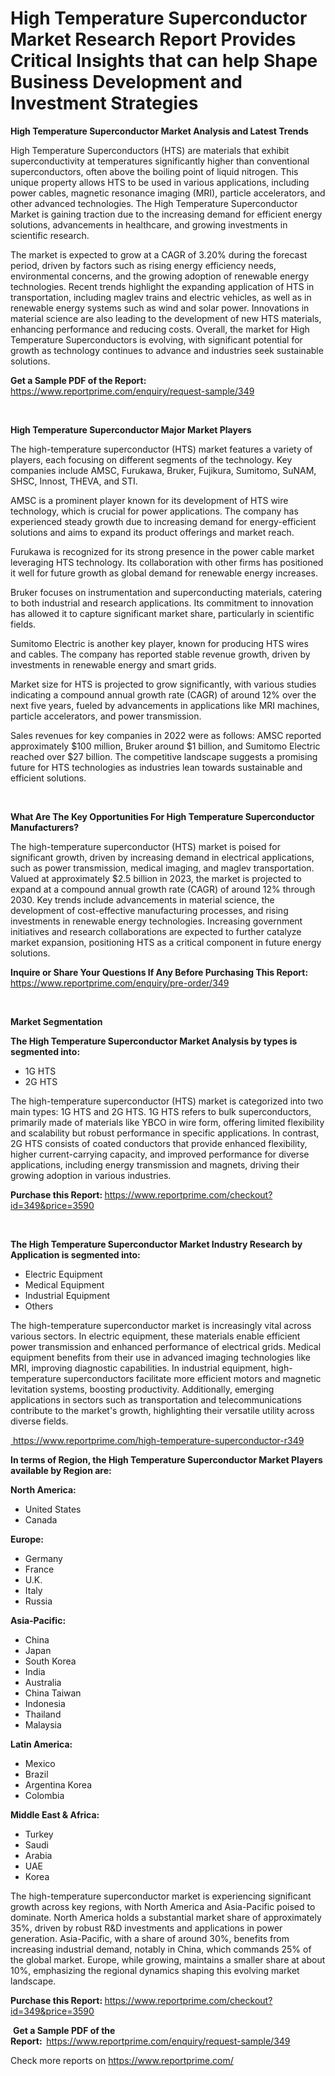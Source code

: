 <p><h1>High Temperature Superconductor Market Research Report Provides Critical Insights that can help Shape Business Development and Investment Strategies</h1></p><p><strong>High Temperature Superconductor Market Analysis and Latest Trends</strong></p>
<p><p>High Temperature Superconductors (HTS) are materials that exhibit superconductivity at temperatures significantly higher than conventional superconductors, often above the boiling point of liquid nitrogen. This unique property allows HTS to be used in various applications, including power cables, magnetic resonance imaging (MRI), particle accelerators, and other advanced technologies. The High Temperature Superconductor Market is gaining traction due to the increasing demand for efficient energy solutions, advancements in healthcare, and growing investments in scientific research.</p><p>The market is expected to grow at a CAGR of 3.20% during the forecast period, driven by factors such as rising energy efficiency needs, environmental concerns, and the growing adoption of renewable energy technologies. Recent trends highlight the expanding application of HTS in transportation, including maglev trains and electric vehicles, as well as in renewable energy systems such as wind and solar power. Innovations in material science are also leading to the development of new HTS materials, enhancing performance and reducing costs. Overall, the market for High Temperature Superconductors is evolving, with significant potential for growth as technology continues to advance and industries seek sustainable solutions.</p></p>
<p><strong>Get a Sample PDF of the Report:&nbsp;</strong> <a href="https://www.reportprime.com/enquiry/request-sample/349?utm_campaign=3225&utm_medium=2&utm_source=Github&utm_content=ia&utm_term=18032025&utm_id=high-temperature-superconductor">https://www.reportprime.com/enquiry/request-sample/349</a></p>
<p>&nbsp;</p>
<p><strong>High Temperature Superconductor Major Market Players</strong></p>
<p><p>The high-temperature superconductor (HTS) market features a variety of players, each focusing on different segments of the technology. Key companies include AMSC, Furukawa, Bruker, Fujikura, Sumitomo, SuNAM, SHSC, Innost, THEVA, and STI.</p><p>AMSC is a prominent player known for its development of HTS wire technology, which is crucial for power applications. The company has experienced steady growth due to increasing demand for energy-efficient solutions and aims to expand its product offerings and market reach.</p><p>Furukawa is recognized for its strong presence in the power cable market leveraging HTS technology. Its collaboration with other firms has positioned it well for future growth as global demand for renewable energy increases. </p><p>Bruker focuses on instrumentation and superconducting materials, catering to both industrial and research applications. Its commitment to innovation has allowed it to capture significant market share, particularly in scientific fields.</p><p>Sumitomo Electric is another key player, known for producing HTS wires and cables. The company has reported stable revenue growth, driven by investments in renewable energy and smart grids. </p><p>Market size for HTS is projected to grow significantly, with various studies indicating a compound annual growth rate (CAGR) of around 12% over the next five years, fueled by advancements in applications like MRI machines, particle accelerators, and power transmission. </p><p>Sales revenues for key companies in 2022 were as follows: AMSC reported approximately $100 million, Bruker around $1 billion, and Sumitomo Electric reached over $27 billion. The competitive landscape suggests a promising future for HTS technologies as industries lean towards sustainable and efficient solutions.</p></p>
<p>&nbsp;</p>
<p><strong>What Are The Key Opportunities For High Temperature Superconductor Manufacturers?</strong></p>
<p><p>The high-temperature superconductor (HTS) market is poised for significant growth, driven by increasing demand in electrical applications, such as power transmission, medical imaging, and maglev transportation. Valued at approximately $2.5 billion in 2023, the market is projected to expand at a compound annual growth rate (CAGR) of around 12% through 2030. Key trends include advancements in material science, the development of cost-effective manufacturing processes, and rising investments in renewable energy technologies. Increasing government initiatives and research collaborations are expected to further catalyze market expansion, positioning HTS as a critical component in future energy solutions.</p></p>
<p><strong>Inquire or Share Your Questions If Any Before Purchasing This Report:</strong> <a href="https://www.reportprime.com/enquiry/pre-order/349?utm_campaign=3225&utm_medium=2&utm_source=Github&utm_content=ia&utm_term=18032025&utm_id=high-temperature-superconductor">https://www.reportprime.com/enquiry/pre-order/349</a></p>
<p>&nbsp;</p>
<p><strong>Market Segmentation</strong></p>
<p><strong>The High Temperature Superconductor Market Analysis by types is segmented into:</strong></p>
<p><ul><li>1G HTS</li><li>2G HTS</li></ul></p>
<p><p>The high-temperature superconductor (HTS) market is categorized into two main types: 1G HTS and 2G HTS. 1G HTS refers to bulk superconductors, primarily made of materials like YBCO in wire form, offering limited flexibility and scalability but robust performance in specific applications. In contrast, 2G HTS consists of coated conductors that provide enhanced flexibility, higher current-carrying capacity, and improved performance for diverse applications, including energy transmission and magnets, driving their growing adoption in various industries.</p></p>
<p><strong>Purchase this Report:&nbsp;</strong><a href="https://www.reportprime.com/checkout?id=349&price=3590&utm_campaign=3225&utm_medium=2&utm_source=Github&utm_content=ia&utm_term=18032025&utm_id=high-temperature-superconductor">https://www.reportprime.com/checkout?id=349&price=3590</a></p>
<p>&nbsp;</p>
<p><strong>The High Temperature Superconductor Market Industry Research by Application is segmented into:</strong></p>
<p><ul><li>Electric Equipment</li><li>Medical Equipment</li><li>Industrial Equipment</li><li>Others</li></ul></p>
<p><p>The high-temperature superconductor market is increasingly vital across various sectors. In electric equipment, these materials enable efficient power transmission and enhanced performance of electrical grids. Medical equipment benefits from their use in advanced imaging technologies like MRI, improving diagnostic capabilities. In industrial equipment, high-temperature superconductors facilitate more efficient motors and magnetic levitation systems, boosting productivity. Additionally, emerging applications in sectors such as transportation and telecommunications contribute to the market's growth, highlighting their versatile utility across diverse fields.</p></p>
<p><a href="https://www.reportprime.com/high-temperature-superconductor-r349?utm_campaign=3225&utm_medium=2&utm_source=Github&utm_content=ia&utm_term=18032025&utm_id=high-temperature-superconductor">&nbsp;https://www.reportprime.com/high-temperature-superconductor-r349</a></p>
<p><strong>In terms of Region, the High Temperature Superconductor Market Players available by Region are:</strong></p>
<p>
    <p> <strong> North America: </strong>
        <ul>
            <li>United States</li>
            <li>Canada</li>
        </ul>
        </p> 
    <p> <strong> Europe: </strong>
        <ul>
            <li>Germany</li>
            <li>France</li>
            <li>U.K.</li>
            <li>Italy</li>
            <li>Russia</li>
        </ul>
        </p> 
    <p> <strong> Asia-Pacific: </strong>
        <ul>
            <li>China</li>
            <li>Japan</li>
            <li>South Korea</li>
            <li>India</li>
            <li>Australia</li>
            <li>China Taiwan</li>
            <li>Indonesia</li>
            <li>Thailand</li>
            <li>Malaysia</li>
        </ul>
        </p> 
    <p> <strong> Latin America: </strong>
        <ul>
            <li>Mexico</li>
            <li>Brazil</li>
            <li>Argentina Korea</li>
            <li>Colombia</li>
        </ul>
        </p> 
    <p> <strong> Middle East & Africa: </strong>
        <ul>
            <li>Turkey</li>
            <li>Saudi</li>
            <li>Arabia</li>
            <li>UAE</li>
            <li>Korea</li>
        </ul>
    </p>
    </p>
<p><p>The high-temperature superconductor market is experiencing significant growth across key regions, with North America and Asia-Pacific poised to dominate. North America holds a substantial market share of approximately 35%, driven by robust R&D investments and applications in power generation. Asia-Pacific, with a share of around 30%, benefits from increasing industrial demand, notably in China, which commands 25% of the global market. Europe, while growing, maintains a smaller share at about 10%, emphasizing the regional dynamics shaping this evolving market landscape.</p></p>
<p><strong>Purchase this Report: </strong><a href="https://www.reportprime.com/checkout?id=349&price=3590&utm_campaign=3225&utm_medium=2&utm_source=Github&utm_content=ia&utm_term=18032025&utm_id=high-temperature-superconductor">https://www.reportprime.com/checkout?id=349&price=3590</a></p>
<p>&nbsp;<strong>Get a Sample PDF of the Report:&nbsp;&nbsp;</strong><a href="https://www.reportprime.com/enquiry/request-sample/349?utm_campaign=3225&utm_medium=2&utm_source=Github&utm_content=ia&utm_term=18032025&utm_id=high-temperature-superconductor">https://www.reportprime.com/enquiry/request-sample/349</a></p>
<p><strong></strong></p>
<p>Check more reports on <a href="https://www.reportprime.com/?utm_campaign=3225&utm_medium=2&utm_source=Github&utm_content=ia&utm_term=18032025&utm_id=high-temperature-superconductor">https://www.reportprime.com/</a></p>